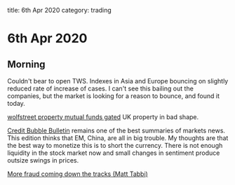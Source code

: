 title: 6th Apr 2020
category: trading

# 6th Apr 2020 

## Morning

Couldn't bear to open TWS. Indexes in Asia and Europe bouncing on slightly reduced rate of increase of cases. I can't see this bailing out the companies, but the market is looking for a reason to bounce, and found it today.

[wolfstreet property mutual funds gated](https://wolfstreet.com/2020/04/05/lockdown-hits-uk-commercial-real-estate-retail-landlords-their-investors-most-property-mutual-funds-suddenly-gated/) UK property in bad shape.

[Credit Bubble Bulletin](http://creditbubblebulletin.blogspot.com/2020/04/weekly-commentary-king-of-sovereign.html?utm_source=feedburner&utm_medium=email&utm_campaign=Feed%3A+blogspot%2FvOLVyH+%28++Credit+Bubble+Bulletin%29) remains one of the best summaries of markets news. This edition thinks that EM, China, are all in big trouble. My thoughts are that the best way to monetize this is to short the currency. There is not enough liquidity in the stock market now and small changes in sentiment produce outsize swings in prices.

[More fraud coming down the tracks \(Matt Tabbi\)](https://taibbi.substack.com/p/resetting-the-bomb)

